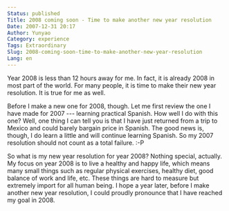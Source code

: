 ```yaml
---
Status: published
Title: 2008 coming soon - Time to make another new year resolution
Date: 2007-12-31 20:17
Author: Yunyao
Category: experience
Tags: Extraordinary
Slug: 2008-coming-soon-time-to-make-another-new-year-resolution
Lang: en
---
```


Year 2008 is less than 12 hours away for me. In fact, it is already 2008 in most part of the world. For many people, it is time to make their new year resolution. It is true for me as well.

Before I make a new one for 2008, though. Let me first review the one I have made for 2007 --- learning practical Spanish. How well I do with this one? Well, one thing I can tell you is that I have just returned from a trip to Mexico and could barely bargain price in Spanish. The good news is, though, I do learn a little and will continue learning Spanish. So my 2007 resolution should not count as a total failure. :-P

So what is my new year resolution for year 2008? Nothing special, actually. My focus on year 2008 is to live a healthy and happy life, which means many small things such as regular physical exercises, healthy diet, good balance of work and life, etc. These things are hard to measure but extremely import for all human being. I hope a year later, before I make another new year resolution, I could proudly pronounce that I have reached my goal in 2008.
